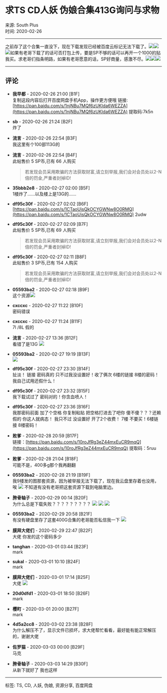 # 求TS CD人妖 伪娘合集413G询问与求物

来源: South Plus  
时间: 2020-02-26

---

之前存了这个合集一直没下，现在下载发现已经被百度云标记无法下载了。![](images/post/smile/smallface/face108.jpg)![](images/post/smile/smallface/face108.jpg)![](images/post/smile/smallface/face108.jpg)如果有老哥下载了的话可否打包上传，要是SP不够的话可以再开一个1000的贴我买。求老哥们指条明路，如果有老哥愿意的话，SP好商量，感激不尽。![](images/post/smile/smallface/face008.jpg)![](images/post/smile/smallface/face008.jpg)![](images/post/smile/smallface/face008.jpg)

---

## 评论

- **我早都** - 2020-02-26 21:00 \[B1F\]  
  复制这段内容后打开百度网盘手机App，操作更方便哦 链接:[https://pan.baidu.com/s/1njNBu7MQf6zUKIda6WEZZA](https://pan.baidu.com/s/1njNBu7MQf6zUKIda6WEZZA) 提取码:7k5n

- **sb** - 2020-02-26 21:24 \[B2F\]  
  炸了

- **流言** - 2020-02-26 22:54 \[B3F\]  
  我这里有个100部113G的

- **流言** - 2020-02-26 22:54 \[B4F\]  
  此帖售价 5 SP币,已有 66 人购买  
  > 若发现会员采用欺骗的方法获取财富,请立刻举报,我们会对会员处以2-N倍的罚金,严重者封掉ID!

- **35bbb2e8** - 2020-02-27 02:00 \[B5F\]  
  1楼炸了……以及楼上是13G的……

- **df95c30f** - 2020-02-27 02:02 \[B6F\]  
  [https://pan.baidu.com/s/1CTaoUisQkOCYGWNw8O0RMQ](https://pan.baidu.com/s/1CTaoUisQkOCYGWNw8O0RMQ) 2udw

- **df95c30f** - 2020-02-27 02:09 \[B7F\]  
  此帖售价 5 SP币,已有 69 人购买  
  > 若发现会员采用欺骗的方法获取财富,请立刻举报,我们会对会员处以2-N倍的罚金,严重者封掉ID!

- **df95c30f** - 2020-02-27 02:11 \[B8F\]  
  此帖售价 3 SP币,已有 154 人购买  
  > 若发现会员采用欺骗的方法获取财富,请立刻举报,我们会对会员处以2-N倍的罚金,严重者封掉ID!

- **05593ba2** - 2020-02-27 02:18 \[B9F\]  
  这个资源![](https://i.loli.net/2019/02/25/5c73c02077ade.jpg)

- **cxccxc** - 2020-02-27 11:22 \[B10F\]  
  密码错误

- **cxccxc** - 2020-02-27 11:24 \[B11F\]  
  7l /8L 假的

- **流言** - 2020-02-27 13:36 \[B12F\]  
  看错了是13G ![](images/post/smile/smallface/face108.jpg)

- **05593ba2** - 2020-02-27 19:19 \[B13F\]  
  ![](images/post/smile/smallface/face008.jpg)

- **df95c30f** - 2020-02-27 23:30 \[B14F\]  
  扯淡！ 链接 密码真的 只不过我没设置好！收了俩次 6楼的链接 8楼的密码！我自己试用还假什么！

- **df95c30f** - 2020-02-27 23:32 \[B15F\]  
  我下载试过了 密码对的！你含血喷人！

- **df95c30f** - 2020-02-27 23:36 \[B16F\]  
  我那密码前面 加了个空格 你复制粘贴 把空格打进去了吧你 傻不傻？？？还赖假的 你这人就病态！ 我只不过 没设置好 开了2个收费！ 7楼 不要买！6楼链接 8楼密码！

- **败爹** - 2020-02-28 20:59 \[B17F\]  
  链接：[https://pan.baidu.com/s/10roJfRg3eZ44mxEuCR9mqQ](https://pan.baidu.com/s/10roJfRg3eZ44mxEuCR9mqQ) 提取码：5ruu

- **败爹** - 2020-02-28 21:04 \[B18F\]  
  可能不是，400多g那个我再翻翻

- **05593ba2** - 2020-02-28 21:19 \[B19F\]  
  我9楼发的图那套资源，因为被举报无法下载了，现在我云盘里存着也没用，唉  ![](images/post/smile/smallface/face108.jpg) 不知道有没有老哥把这套资源下载到电脑里边。

- **胯骨轴子** - 2020-02-29 00:14 \[B20F\]  
  为什么总是下载失败？？？？？？？？？ ![](images/post/smile/smallface/face040.jpg)  ![](images/post/smile/smallface/face040.jpg)  ![](images/post/smile/smallface/face040.jpg)

- **05593ba2** - 2020-02-29 20:58 \[B21F\]  
  有没有硬盘里存了这套400G合集的老哥能否私信我一下 ![](images/post/smile/smallface/face108.jpg)

- **膜拜大佬们** - 2020-02-29 22:47 \[B22F\]  
  大佬 你发的这个密码多少

- **tanghan** - 2020-03-01 03:44 \[B23F\]  
  mark

- **sukal** - 2020-03-01 10:10 \[B24F\]  
  mark

- **膜拜大佬们** - 2020-03-01 17:14 \[B25F\]  
  大佬  ![](images/post/smile/smallface/face074.gif)

- **20d0dfd1** - 2020-03-01 18:50 \[B26F\]  
  mark

- **樱町** - 2020-03-01 20:00 \[B27F\]  
  mark

- **4d5a2cc8** - 2020-03-02 23:38 \[B28F\]  
  为什么解压不了，显示文件已损坏，求大佬帮忙看看，最好能有能正常解压的，谢谢大佬

- **佐罗猫** - 2020-03-03 00:00 \[B29F\]  
  马克

- **胯骨轴子** - 2020-03-03 14:29 \[B30F\]  
  从新下就好了 我也这样

--- 

标签: TS, CD, 人妖, 伪娘, 资源分享, 百度网盘
